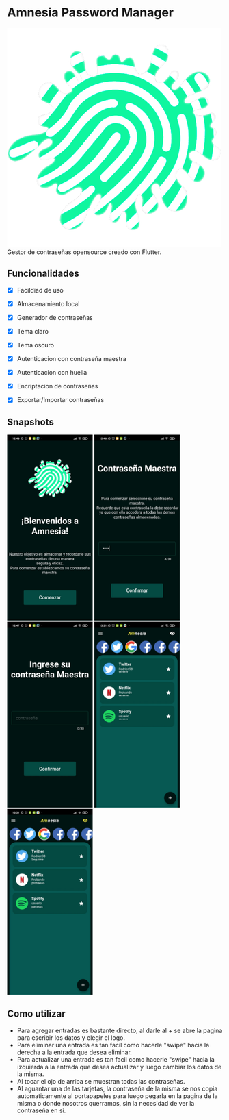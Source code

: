 # Amnesia Password Manager
<img src="/assets/icon.png">
Gestor de contraseñas opensource creado con Flutter. 

## Funcionalidades 
- [x] Facildiad de uso
- [x] Almacenamiento local
- [x] Generador de contraseñas
- [x] Tema claro
- [x] Tema oscuro
- [x] Autenticacion con contraseña maestra
- [x] Autenticacion con huella 
- [x] Encriptacion de contraseñas 
- [x] Exportar/Importar contraseñas


## Snapshots
<img src="/Snapshots/Ejemplo19.jpeg" style="width:200px;">
<img src="/Snapshots/Ejemplo20.jpeg" style="width:200px;">
<img src="/Snapshots/Ejemplo21.jpeg" style="width:200px;">
<img src="/Snapshots/Ejemplo22.jpeg" style="width:200px;">
<img src="/Snapshots/Ejemplo23.jpeg" style="width:200px;">



## Como utilizar
- Para agregar entradas es bastante directo, al darle al + se abre la pagina para escribir los datos y elegir el logo.
- Para eliminar una entrada es tan facil como hacerle "swipe" hacia la derecha a la entrada que desea eliminar.
- Para actualizar una entrada es tan facil como hacerle "swipe" hacia la izquierda a la entrada que desea actualizar y luego cambiar los datos de la misma.
- Al tocar el ojo de arriba se muestran todas las contraseñas.
- Al aguantar una de las tarjetas, la contraseña de la misma se nos copia automaticamente al portapapeles para luego pegarla en la pagina de la misma o donde nosotros querramos, sin la necesidad de ver la contraseña en si.

<!-- 
## A actualizar/agregar/cambiar
- Agregar encriptacion de las contraseñas (https://pub.dev/packages/encrypt,https://pub.dev/packages/aes_crypt)

user preferences para guardar cosas de theme:
https://medium.com/flutter-community/shared-preferences-how-to-save-flutter-application-settings-and-user-preferences-for-later-554d08671ae9
agrregar iconos de:
- github
-->

<!-- 
COMANDOS UTILES
- Actualizar el icono de la app
    flutter pub run flutter_launcher_icons:main
- Crear el APK
    flutter build apk --split-per-abi (en la raiz del directorio)
-->
